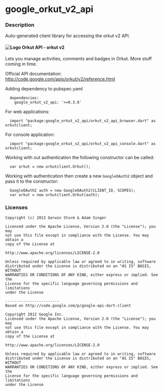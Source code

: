 # google_orkut_v2_api

### Description

Auto-generated client library for accessing the orkut v2 API.

#### ![Logo](http://www.google.com/images/icons/product/orkut-16.png) Orkut API - orkut v2

Lets you manage activities, comments and badges in Orkut. More stuff coming in time.

Official API documentation: http://code.google.com/apis/orkut/v2/reference.html

Adding dependency to pubspec.yaml

```
  dependencies:
    google_orkut_v2_api: '>=0.3.8'
```

For web applications:

```
  import "package:google_orkut_v2_api/orkut_v2_api_browser.dart" as orkutclient;
```

For console application:

```
  import "package:google_orkut_v2_api/orkut_v2_api_console.dart" as orkutclient;
```

Working with out authentication the following constructor can be called:

```
  var orkut = new orkutclient.Orkut();
```

Working with authentication then create a new `GoogleOAuth2` object and pass it to the constructor:


```
  GoogleOAuth2 auth = new GoogleOAuth2(CLIENT_ID, SCOPES);
  var orkut = new orkutclient.Orkut(auth);
```

### Licenses

```
Copyright (c) 2013 Gerwin Sturm & Adam Singer

Licensed under the Apache License, Version 2.0 (the "License"); you may 
not use this file except in compliance with the License. You may obtain a 
copy of the License at

http://www.apache.org/licenses/LICENSE-2.0

Unless required by applicable law or agreed to in writing, software
distributed under the License is distributed on an "AS IS" BASIS, WITHOUT
WARRANTIES OR CONDITIONS OF ANY KIND, either express or implied. See the
License for the specific language governing permissions and limitations 
under the License

------------------------
Based on http://code.google.com/p/google-api-dart-client

Copyright 2012 Google Inc.
Licensed under the Apache License, Version 2.0 (the "License"); you may 
not use this file except in compliance with the License. You may obtain a
copy of the License at

http://www.apache.org/licenses/LICENSE-2.0

Unless required by applicable law or agreed to in writing, software
distributed under the License is distributed on an "AS IS" BASIS, WITHOUT
WARRANTIES OR CONDITIONS OF ANY KIND, either express or implied. See the
License for the specific language governing permissions and limitations 
under the License

```
